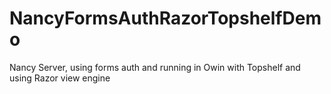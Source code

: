 NancyFormsAuthRazorTopshelfDemo
===============================

Nancy Server, using forms auth and running in Owin with Topshelf and using Razor view engine
